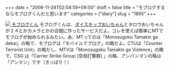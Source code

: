 +++
date = "2006-11-28T02:04:59+09:00"
draft = false
title = "モブログするならモブログくんだと思います"
categories = ["diary"]
slug = "1895"
+++

<a href="http://www.moblogkun.com/" target="_blank"><img src="http://daiskip.com/images/moblogkun.jpg" />
モブログくん</a>
モブログくんは、<a href="http://daiskip.com" target="_blank">ダイスキップおいちゃん</a>とタロウおいちゃんが２４とかカメラとかの合間に作ったサービスだよ。コレを使えば簡単にMTでモブログが始められるみたい。あ、MTってのは「Monosugoku Tamakin ga dekai」の略で、モブログは「モバイルでブログ」の略だよ。CTUは「Counter Terrorist Unit」の略だし、MTVは「Monosugoku Tamakin ga Violence」の略で、CSG は「Carrier Strike Group (空母打撃群) 」の略、アンパンマンの略は「アンマン」です（きっぱり！）
